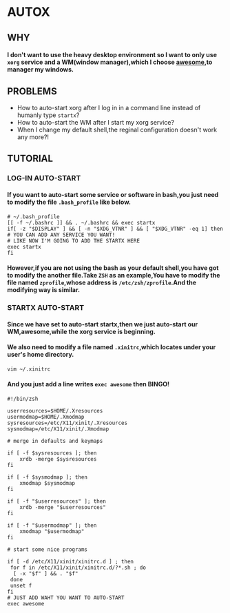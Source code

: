 # AUTOX 

## WHY 
#### I don't want to use the heavy desktop environment so I want to only use `xorg` service and a WM(window manager),which I choose [awesome](https://github.com/Qsirman/Arch-Linux/blob/master/awesome.md),to manager my windows.

## PROBLEMS
* How to auto-start xorg after I log in in a command line instead of humanly type `startx`?
* How to auto-start the WM after I start my xorg service?
* When I change my default shell,the reginal configuration doesn't work any more?!

## TUTORIAL
### LOG-IN AUTO-START
#### If you want to auto-start some service or software in bash,you just need to modify the file `.bash_profile` like below. 

```
# ~/.bash_profile
[[ -f ~/.bashrc ]] && . ~/.bashrc && exec startx 
if[ -z "$DISPLAY" ] && [ -n "$XDG_VTNR" ] && [ "$XDG_VTNR" -eq 1] then
# YOU CAN ADD ANY SERVICE YOU WANT!
# LIKE NOW I'M GOING TO ADD THE STARTX HERE
exec startx
fi
```
#### However,if you are not using the bash as your default shell,you have got to modify the another file.Take `ZSH` as an example,You have to modify the file named `zprofile`,whose address is  `/etc/zsh/zprofile`.And the modifying way is similar.

### STARTX AUTO-START
#### Since we have set to auto-start startx,then we just auto-start our WM,awesome,while the xorg service is beginning.
#### We also need to modify a file named `.xinitrc`,which locates under your user's home directory.
```
vim ~/.xinitrc
```
#### And you just add a line writes `exec awesome` then BINGO!
```
#!/bin/zsh

userresources=$HOME/.Xresources
usermodmap=$HOME/.Xmodmap
sysresources=/etc/X11/xinit/.Xresources
sysmodmap=/etc/X11/xinit/.Xmodmap

# merge in defaults and keymaps

if [ -f $sysresources ]; then
    xrdb -merge $sysresources
fi

if [ -f $sysmodmap ]; then
    xmodmap $sysmodmap
fi

if [ -f "$userresources" ]; then
    xrdb -merge "$userresources"
fi

if [ -f "$usermodmap" ]; then
    xmodmap "$usermodmap"
fi

# start some nice programs

if [ -d /etc/X11/xinit/xinitrc.d ] ; then
 for f in /etc/X11/xinit/xinitrc.d/?*.sh ; do
  [ -x "$f" ] && . "$f"
 done
 unset f
fi
# JUST ADD WAHT YOU WANT TO AUTO-START
exec awesome
```
